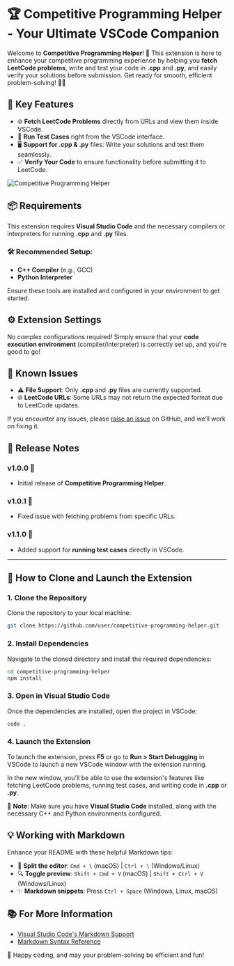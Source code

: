 # 🏆 **Competitive Programming Helper** - Your Ultimate VSCode Companion

Welcome to **Competitive Programming Helper**! 🚀 This extension is here to enhance your competitive programming experience by helping you **fetch LeetCode problems**, write and test your code in **.cpp** and **.py**, and easily verify your solutions before submission. Get ready for smooth, efficient problem-solving! 🧑‍💻

## 🚀 Key Features

- 🌐 **Fetch LeetCode Problems** directly from URLs and view them inside VSCode.
- 🧪 **Run Test Cases** right from the VSCode interface.
- 🖥️ **Support for .cpp & .py** files: Write your solutions and test them seamlessly.
- ✅ **Verify Your Code** to ensure functionality before submitting it to LeetCode.

![Competitive Programming Helper](https://github.com/user-attachments/assets/fe9f2de3-b7f1-4b27-95fa-1b4a08f0a10c)

## 📦 Requirements

This extension requires **Visual Studio Code** and the necessary compilers or interpreters for running **.cpp** and **.py** files.

### 🛠️ Recommended Setup:
- **C++ Compiler** (e.g., GCC)
- **Python Interpreter**

Ensure these tools are installed and configured in your environment to get started.

## ⚙️ Extension Settings

No complex configurations required! Simply ensure that your **code execution environment** (compiler/interpreter) is correctly set up, and you're good to go!

## 🐞 Known Issues

- ⚠️ **File Support**: Only **.cpp** and **.py** files are currently supported.
- 🌐 **LeetCode URLs**: Some URLs may not return the expected format due to LeetCode updates.

If you encounter any issues, please [raise an issue](https://github.com/user/repository/issues) on GitHub, and we’ll work on fixing it.

## 📅 Release Notes

### v1.0.0 🎉
- Initial release of **Competitive Programming Helper**.

### v1.0.1 🔧
- Fixed issue with fetching problems from specific URLs.

### v1.1.0 🚀
- Added support for **running test cases** directly in VSCode.

---

## 🔄 How to Clone and Launch the Extension

### 1. Clone the Repository

Clone the repository to your local machine:

```bash
git clone https://github.com/user/competitive-programming-helper.git
```

### 2. Install Dependencies

Navigate to the cloned directory and install the required dependencies:

```bash
cd competitive-programming-helper
npm install
```

### 3. Open in Visual Studio Code

Once the dependencies are installed, open the project in VSCode:

```bash
code .
```

### 4. Launch the Extension

To launch the extension, press **F5** or go to **Run > Start Debugging** in VSCode to launch a new VSCode window with the extension running.

In the new window, you'll be able to use the extension's features like fetching LeetCode problems, running test cases, and writing code in **.cpp** or **.py**.

🚨 **Note**: Make sure you have **Visual Studio Code** installed, along with the necessary C++ and Python environments configured.

## 💡 Working with Markdown

Enhance your README with these helpful Markdown tips:

- 🔲 **Split the editor**: `Cmd + \` (macOS) | `Ctrl + \` (Windows/Linux)
- 🔍 **Toggle preview**: `Shift + Cmd + V` (macOS) | `Shift + Ctrl + V` (Windows/Linux)
- ✨ **Markdown snippets**: Press `Ctrl + Space` (Windows, Linux, macOS)

## 📚 For More Information

- [Visual Studio Code's Markdown Support](https://code.visualstudio.com/docs/languages/markdown)
- [Markdown Syntax Reference](https://www.markdownguide.org/basic-syntax/)

🎉 Happy coding, and may your problem-solving be efficient and fun!
